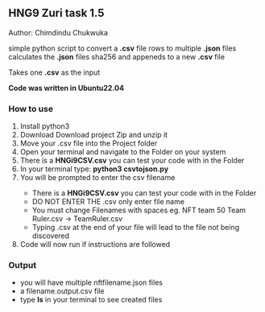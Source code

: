 <h2>HNG9 Zuri task 1.5</h2>
<p>Author: Chimdindu Chukwuka</p>

<p>simple python script to convert a <b>.csv</b> file rows to multiple <b>.json</b> files
calculates the <b>.json</b> files sha256 and appeneds to a new <b>.csv</b> file</p>
<p>Takes one <b>.csv</b> as the input</p>

<p><b>Code was written in Ubuntu22.04</b></p>

<h3>How to use</h3>
<ol>
<li>Install python3</li>
<li>Download Download project Zip and unzip it</li>
<li>Move your .csv file into the Project folder</li>
<li>Open your terminal and navigate to the Folder on your system</li>
<li>There is a <b>HNGi9CSV.csv</b> you can test your code with in the Folder</li>
<li>In your terminal type: <b>python3 csvtojson.py</b></li>
<li>You will be prompted to enter the csv filename</li>
<ul>
<li>There is a <b>HNGi9CSV.csv</b> you can test your code with in the Folder</li>
<li>DO NOT ENTER THE .csv only enter file name</li>
<li>You must change Filenames with spaces eg. NFT team 50 Team Ruler.csv -> TeamRuler.csv</li>
<li>Typing .csv at the end of your file will lead to the file not being discovered</li>
</ul>
<li>Code will now run if instructions are followed </li>
</ol>

<h3>Output</h3>
<ul>
<li>you will have multiple nftfilename.json files</li>
<li>a filename.output.csv file</li>
<li>type <b>ls</b> in your terminal to see created files
</ul>
